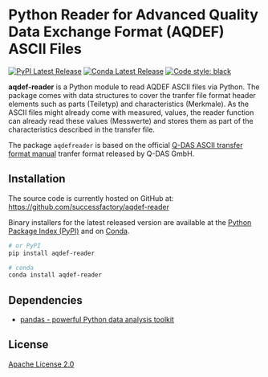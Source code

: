 # Python Reader for Advanced Quality Data Exchange Format (AQDEF) ASCII Files
[![PyPI Latest Release](https://img.shields.io/pypi/v/pandas.svg)](https://pypi.org/project/aqdef-reader/)
[![Conda Latest Release](https://anaconda.org/conda-forge/pandas/badges/version.svg)](https://anaconda.org/anaconda/aqdef-reader/)
[![Code style: black](https://img.shields.io/badge/code%20style-black-000000.svg)](https://github.com/psf/black)

**aqdef-reader** is a Python module to read AQDEF ASCII files via Python. The package comes with data structures to cover the tranfer file format header elements such as parts (Teiletyp) and characteristics (Merkmale). As the ASCII files might already come with measured, values, the reader function can already read these values (Messwerte) and stores them as part of the characteristics described in the transfer file.

The package `aqdefreader` is based on the official 
[Q-DAS ASCII transfer format manual](https://www.q-das.com/fileadmin/mediamanager/Datenformat_Dokumente/Q-DAS_ASCII-Transfer-Format_ENG_V12_ec.pdf) tranfer format released by Q-DAS GmbH.

## Installation
The source code is currently hosted on GitHub at:
https://github.com/successfactory/aqdef-reader

Binary installers for the latest released version are available at the [Python
Package Index (PyPI)](https://pypi.org/project/aqdef-reader) and on [Conda](https://docs.conda.io/en/latest/).

```sh
# or PyPI
pip install aqdef-reader
```

```sh
# conda
conda install aqdef-reader
```

## Dependencies
- [pandas - powerful Python data analysis toolkit](https://pandas.pydata.org/)

## License
[Apache License 2.0](LICENSE)